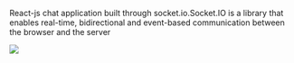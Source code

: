 React-js chat application built through socket.io.Socket.IO is a library that enables real-time, bidirectional and event-based communication between the browser and the server

![](images/home.png)
